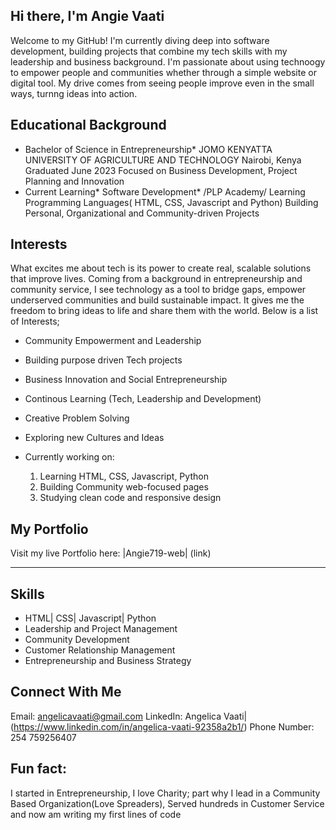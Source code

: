 ## Hi there, I'm Angie Vaati


Welcome to my GitHub! I'm currently diving deep into software development, building projects that combine my tech skills with my leadership and business background. I'm passionate about using technoogy to empower people and communities whether through a simple website or digital tool. My drive comes from seeing people improve even in the small ways, turnng ideas into action.

## Educational Background
* Bachelor of Science in Entrepreneurship*
JOMO KENYATTA UNIVERSITY OF AGRICULTURE AND TECHNOLOGY
Nairobi, Kenya
Graduated June 2023
Focused on Business Development, Project Planning and Innovation
* Current Learning* Software Development*
/PLP Academy/
Learning Programming Languages( HTML, CSS, Javascript and Python)
Building Personal, Organizational and Community-driven Projects

## Interests
What excites me about tech is its power to create real, scalable solutions that improve lives. Coming from a background in entrepreneurship and community service, I see technology as a tool to bridge gaps, empower underserved communities and build sustainable impact. It gives me the freedom to bring ideas to life and share them with the world. Below is a list of Interests;
- Community Empowerment and Leadership
- Building purpose driven Tech projects
- Business Innovation and Social Entrepreneurship
- Continous Learning (Tech, Leadership and Development)
- Creative Problem Solving
- Exploring new Cultures and Ideas


- Currently working on:
  1. Learning HTML, CSS, Javascript, Python
  2. Building Community web-focused pages
  3. Studying clean code and responsive design

 ## My Portfolio
 Visit my live Portfolio here: |Angie719-web| (link)
 
 ---
 
## Skills
 - HTML| CSS| Javascript| Python
 - Leadership and Project Management
 - Community Development
 - Customer Relationship Management
 - Entrepreneurship and Business Strategy


  
## Connect With Me
Email: angelicavaati@gmail.com
LinkedIn: Angelica Vaati| (https://www.linkedin.com/in/angelica-vaati-92358a2b1/)
Phone Number: 254 759256407
  
  
## Fun fact: 
I started in Entrepreneurship, I love Charity; part why I lead in a Community Based Organization(Love Spreaders), Served hundreds in Customer Service and now am writing my first lines of code
